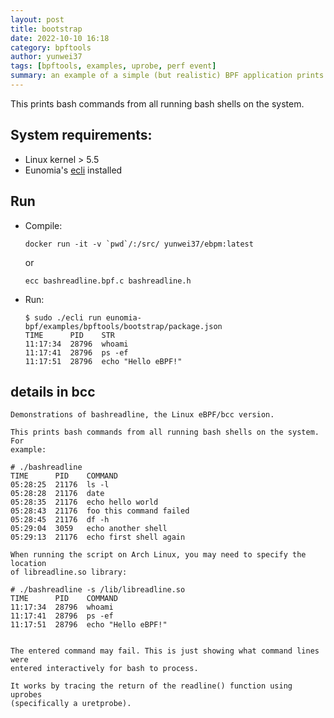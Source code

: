 ```yaml
---
layout: post
title: bootstrap
date: 2022-10-10 16:18
category: bpftools
author: yunwei37
tags: [bpftools, examples, uprobe, perf event]
summary: an example of a simple (but realistic) BPF application prints bash commands from all running bash shells on the system. 
---
```




This prints bash commands from all running bash shells on the system. 

## System requirements:

- Linux kernel > 5.5
- Eunomia's [ecli](https://github.com/eunomia-bpf/eunomia-bpf/tree/master/ecli) installed


## Run

- Compile:

  ```shell
  docker run -it -v `pwd`/:/src/ yunwei37/ebpm:latest
  ```

  or

  ```shell
  ecc bashreadline.bpf.c bashreadline.h
  ```

- Run:

  ```console
  $ sudo ./ecli run eunomia-bpf/examples/bpftools/bootstrap/package.json
  TIME      PID    STR
  11:17:34  28796  whoami
  11:17:41  28796  ps -ef
  11:17:51  28796  echo "Hello eBPF!"
  ```

## details in bcc


```
Demonstrations of bashreadline, the Linux eBPF/bcc version.

This prints bash commands from all running bash shells on the system. For
example:

# ./bashreadline
TIME      PID    COMMAND
05:28:25  21176  ls -l
05:28:28  21176  date
05:28:35  21176  echo hello world
05:28:43  21176  foo this command failed
05:28:45  21176  df -h
05:29:04  3059   echo another shell
05:29:13  21176  echo first shell again

When running the script on Arch Linux, you may need to specify the location
of libreadline.so library:

# ./bashreadline -s /lib/libreadline.so
TIME      PID    COMMAND
11:17:34  28796  whoami
11:17:41  28796  ps -ef
11:17:51  28796  echo "Hello eBPF!"


The entered command may fail. This is just showing what command lines were
entered interactively for bash to process.

It works by tracing the return of the readline() function using uprobes
(specifically a uretprobe).
```